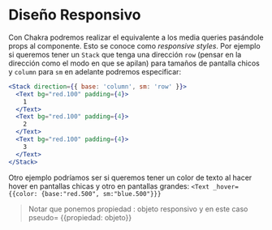 # Diseño Responsivo
Con Chakra podremos realizar el equivalente a los media queries pasándole props al componente. Esto se conoce como *responsive styles*.
Por ejemplo si queremos tener un `Stack` que tenga una dirección `row` (pensar en la dirección como el modo en que se apilan) para tamaños de pantalla chicos y `column` para `sm` en adelante podremos especificar:

```jsx
<Stack direction={{ base: 'column', sm: 'row' }}>
  <Text bg="red.100" padding={4}>
    1
  </Text>
  <Text bg="red.100" padding={4}>
    2
  </Text>
  <Text bg="red.100" padding={4}>
    3
  </Text>
</Stack>
```
Otro ejemplo podríamos ser si queremos tener un color de texto al hacer hover en pantallas chicas y otro en pantallas grandes:
`<Text _hover={{color: {base:"red.500", sm:"blue.500"}}}`

> Notar que ponemos propiedad : objeto responsivo y en este caso pseudo= {{propiedad: objeto}}

